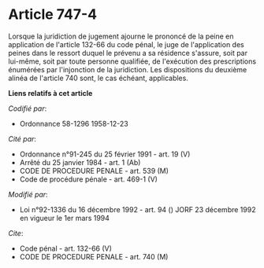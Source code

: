 # Article 747-4

Lorsque la juridiction de jugement ajourne le prononcé de la peine en application de l'article 132-66 du code pénal, le juge
de l'application des peines dans le ressort duquel le prévenu a sa résidence s'assure, soit par lui-même, soit par toute
personne qualifiée, de l'exécution des prescriptions énumérées par l'injonction de la juridiction. Les dispositions du
deuxième alinéa de l'article 740 sont, le cas échéant, applicables.

**Liens relatifs à cet article**

_Codifié par_:

  - Ordonnance 58-1296 1958-12-23

_Cité par_:

  - Ordonnance n°91-245 du 25 février 1991 - art. 19 (V)
  - Arrêté du 25 janvier 1984 - art. 1 (Ab)
  - CODE DE PROCEDURE PENALE - art. 539 (M)
  - Code de procédure pénale - art. 469-1 (V)

_Modifié par_:

  - Loi n°92-1336 du 16 décembre 1992 - art. 94 () JORF 23 décembre 1992 en vigueur le 1er mars 1994

_Cite_:

  - Code pénal - art. 132-66 (V)
  - CODE DE PROCEDURE PENALE - art. 740 (M)
